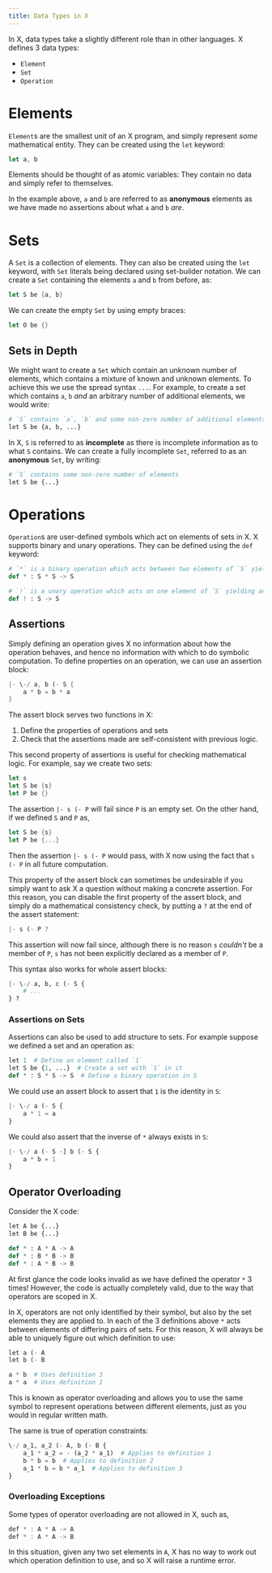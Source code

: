 ```yaml
---
title: Data Types in X
---
```


In X, data types take a slightly different role than in other languages. X defines 3 data types:
- `Element`
- `Set`
- `Operation`

# Elements

`Element`s are the smallest unit of an X program, and simply represent *some* mathematical entity. They can be created using the `let` keyword:

```rust
let a, b
```

Elements should be thought of as atomic variables: They contain no data and simply refer to themselves.

In the example above, `a` and `b` are referred to as **anonymous** elements as we have made no assertions about what `a` and `b` *are*.

# Sets

A `Set` is a collection of elements. They can also be created using the `let` keyword, with `Set` literals being declared using set-builder notation. We can create a `Set` containing the elements `a` and `b` from before, as:

```rust
let S be {a, b}
```

We can create the empty `Set` by using empty braces:

```rust
let O be {}
```

## Sets in Depth

We might want to create a `Set` which contain an unknown number of elements, which contains a mixture of known and unknown elements. To achieve this we use the spread syntax `...`. For example, to create a set which contains `a`, `b` *and* an arbitrary number of additional elements, we would write:

```python
# `S` contains `a`, `b` and some non-zero number of additional elements
let S be {a, b, ...}
```

In X, `S` is referred to as **incomplete** as there is incomplete information as to what `S` contains. We can create a fully incomplete `Set`, referred to as an **anonymous** `Set`, by writing:

```python
# `S` contains some non-zero number of elements
let S be {...}
```

# Operations

`Operation`s are user-defined symbols which act on elements of sets in X. X supports binary and unary operations. They can be defined using the `def` keyword:

```python
# `*` is a binary operation which acts between two elements of `S` yielding another element of `S`.
def * : S * S -> S

# `!` is a unary operation which acts on one element of `S` yielding another element of `S`.
def ! : S -> S
```

## Assertions

Simply defining an operation gives X no information about how the operation behaves, and hence no information with which to do symbolic computation. To define properties on an operation, we can use an assertion block:

```rust
|- \-/ a, b (- S {
    a * b = b * a
}
```

The assert block serves two functions in X:
1) Define the properties of operations and sets
2) Check that the assertions made are self-consistent with previous logic.

This second property of assertions is useful for checking mathematical logic. For example, say we create two sets:

```rust
let s
let S be {s}
let P be {}
```

The assertion `|- s (- P` will fail since `P` is an empty set. On the other hand, if we defined `S` and `P` as,

```rust
let S be {s}
let P be {...}
```

Then the assertion `|- s (- P` would pass, with X now using the fact that `s (- P` in all future computation.

This property of the assert block can sometimes be undesirable if you simply want to ask X a question without making a concrete assertion. For this reason, you can disable the first property of the assert block, and simply do a mathematical consistency check, by putting a `?` at the end of the assert statement:

```rust
|- s (- P ?
```

This assertion will now fail since, although there is no reason `s` *couldn't* be a member of `P`, `s` has not been explicitly declared as a member of `P`.

This syntax also works for whole assert blocks:

```python
|- \-/ a, b, c (- S {
    # ...
} ?
```

### Assertions on Sets

Assertions can also be used to add structure to sets. For example suppose we defined a set and an operation as:

```python
let 1  # Define an element called `1`
let S be {1, ...}  # Create a set with `1` in it
def * : S * S -> S  # Define a binary operation in S
```

We could use an assert block to assert that `1` is the identity in `S`:

```python
|- \-/ a (- S {
    a * 1 = a
}
```

We could also assert that the inverse of `*` always exists in `S`:

```python
|- \-/ a (- S -] b (- S {
    a * b = 1
}
```



## Operator Overloading

Consider the X code:

```python
let A be {...}
let B be {...}

def * : A * A -> A 
def * : B * B -> B
def * : A * B -> B
```

At first glance the code looks invalid as we have defined the operator `*` 3 times! However, the code is actually completely valid, due to the way that operators are scoped in X.

In X, operators are not only identified by their symbol, but also by the set elements they are applied to. In each of the 3 definitions above `*` acts between elements of differing pairs of sets. For this reason, X will always be able to uniquely figure out which definition to use:

```python
let a (- A
let b (- B

a * b  # Uses definition 3
a * a  # Uses definition 1
```

This is known as operator overloading and allows you to use the same symbol to represent operations between different elements, just as you would in regular written math.

The same is true of operation constraints:

```python
\-/ a_1, a_2 (- A, b (- B {
    a_1 * a_2 = - (a_2 * a_1)  # Applies to definition 1
    b * b = b  # Applies to definition 2
    a_1 * b = b * a_1  # Applies to definition 3
}
```

### Overloading Exceptions

Some types of operator overloading are not allowed in X, such as,

```rust
def * : A * A -> A
def * : A * A -> B
```

In this situation, given any two set elements in `A`, X has no way to work out which operation definition to use, and so X will raise a runtime error.
